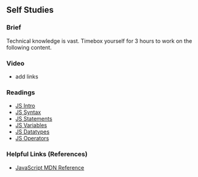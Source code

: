 ## Self Studies

### Brief

Technical knowledge is vast. Timebox yourself for 3 hours to work on the following content.

### Video 

- add links

### Readings

- [JS Intro](https://www.w3schools.com/js/default.asp)
- [JS Syntax](https://www.w3schools.com/js/js_syntax.asp)
- [JS Statements](https://www.w3schools.com/js/js_statements.asp)
- [JS Variables](https://www.w3schools.com/js/js_variables.asp)
- [JS Datatypes](https://www.w3schools.com/js/js_datatypes.asp)
- [JS Operators](https://www.w3schools.com/js/js_operators.asp)

### Helpful Links (References)

- [JavaScript MDN Reference](https://developer.mozilla.org/en-US/docs/Learn/Getting_started_with_the_web/JavaScript_basics)
